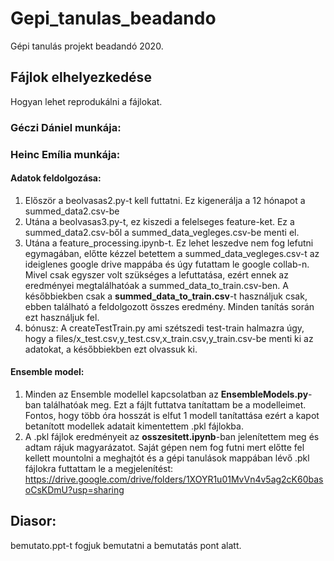 # Gepi_tanulas_beadando
Gépi tanulás projekt beadandó 2020.

## Fájlok elhelyezkedése
Hogyan lehet reprodukálni a fájlokat.

### Géczi Dániel munkája:

### Heinc Emília munkája:
#### Adatok feldolgozása:
  1. Először a beolvasas2.py-t kell futtatni. Ez kigenerálja a 12 hónapot a summed_data2.csv-be
  2. Utána a beolvasas3.py-t, ez kiszedi a felelseges feature-ket. Ez a summed_data2.csv-ből a summed_data_vegleges.csv-be menti el.
  3. Utána a feature_processing.ipynb-t. Ez lehet leszedve nem fog lefutni egymagában, előtte kézzel betettem a summed_data_vegleges.csv-t az ideiglenes google drive mappába és úgy futattam le google collab-n. Mivel csak egyszer volt szükséges a lefuttatása, ezért ennek az eredményei megtalálhatóak a summed_data_to_train.csv-ben. A későbbiekben csak a **summed_data_to_train.csv**-t használjuk csak, ebben található a feldolgozott összes eredmény. Minden tanítás során ezt használjuk fel.
  4. bónusz: A createTestTrain.py ami szétszedi test-train halmazra úgy, hogy a files/x_test.csv,y_test.csv,x_train.csv,y_train.csv-be menti ki az adatokat, a későbbiekben ezt olvassuk ki.
#### Ensemble model:
  1. Minden az Ensemble modellel kapcsolatban az **EnsembleModels.py**-ban találhatóak meg. Ezt a fájlt futtatva tanítattam be a modelleimet. Fontos, hogy több óra hosszát is elfut 1 modell tanítattása ezért a kapot betanított modellek adatait kimentettem .pkl fájlokba.
  2. A .pkl fájlok eredményeit az **osszesitett.ipynb**-ban jelenítettem meg és adtam rájuk magyarázatot. Saját gépen nem fog futni mert előtte fel kellett mountolni a meghajtót és a gépi tanulások mappában lévő .pkl fájlokra futtattam le a megjelenítést: https://drive.google.com/drive/folders/1XOYR1u01MvVn4v5ag2cK60basoCsKDmU?usp=sharing
  
## Diasor:
bemutato.ppt-t fogjuk bemutatni a bemutatás pont alatt.
  

